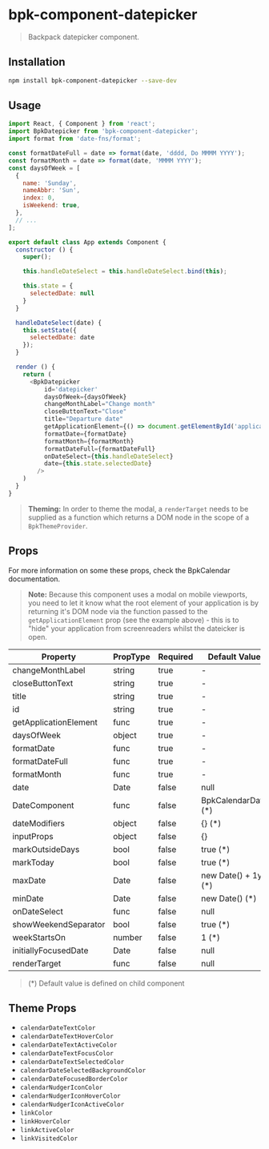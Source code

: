 # bpk-component-datepicker

> Backpack datepicker component.

## Installation

```sh
npm install bpk-component-datepicker --save-dev
```

## Usage

```js
import React, { Component } from 'react';
import BpkDatepicker from 'bpk-component-datepicker';
import format from 'date-fns/format';

const formatDateFull = date => format(date, 'dddd, Do MMMM YYYY');
const formatMonth = date => format(date, 'MMMM YYYY');
const daysOfWeek = [
  {
    name: 'Sunday',
    nameAbbr: 'Sun',
    index: 0,
    isWeekend: true,
  },
  // ...
];

export default class App extends Component {
  constructor () {
    super();

    this.handleDateSelect = this.handleDateSelect.bind(this);

    this.state = {
      selectedDate: null
    }
  }

  handleDateSelect(date) {
    this.setState({
      selectedDate: date
    });
  }

  render () {
    return (
      <BpkDatepicker
          id='datepicker'
          daysOfWeek={daysOfWeek}
          changeMonthLabel="Change month"
          closeButtonText="Close"
          title="Departure date"
          getApplicationElement={() => document.getElementById('application-container')}
          formatDate={formatDate}
          formatMonth={formatMonth}
          formatDateFull={formatDateFull}
          onDateSelect={this.handleDateSelect}
          date={this.state.selectedDate}
        />
    )
  }
}
```

> **Theming:** In order to theme the modal, a `renderTarget` needs to be supplied as a function which returns a DOM node
  in the scope of a `BpkThemeProvider`.

## Props

For more information on some these props, check the BpkCalendar documentation.

> **Note:** Because this component uses a modal on mobile viewports, you need to let it know what
  the root element of your application is by returning it's DOM node via the function passed to the
  `getApplicationElement` prop (see the example above) - this is to "hide" your application from
  screenreaders whilst the dateicker is open.

| Property              | PropType             | Required | Default Value        |
| --------------------- | -------------------- | -------- | -------------------- |
| changeMonthLabel      | string               | true     | -                    |
| closeButtonText       | string               | true     | -                    |
| title                 | string               | true     | -                    |
| id                    | string               | true     | -                    |
| getApplicationElement | func                 | true     | -                    |
| daysOfWeek            | object               | true     | -                    |
| formatDate            | func                 | true     | -                    |
| formatDateFull        | func                 | true     | -                    |
| formatMonth           | func                 | true     | -                    |
| date                  | Date                 | false    | null                 |
| DateComponent         | func                 | false    | BpkCalendarDate  (*) |
| dateModifiers         | object               | false    | {}               (*) |
| inputProps            | object               | false    | {}                   |
| markOutsideDays       | bool                 | false    | true             (*) |
| markToday             | bool                 | false    | true             (*) |
| maxDate               | Date                 | false    | new Date() + 1yr (*) |
| minDate               | Date                 | false    | new Date()       (*) |
| onDateSelect          | func                 | false    | null                 |
| showWeekendSeparator  | bool                 | false    | true             (*) |
| weekStartsOn          | number               | false    | 1                (*) |
| initiallyFocusedDate  | Date                 | false    | null                 |
| renderTarget          | func                 | false    | null                 |

> (*) Default value is defined on child component

## Theme Props

* `calendarDateTextColor`
* `calendarDateTextHoverColor`
* `calendarDateTextActiveColor`
* `calendarDateTextFocusColor`
* `calendarDateTextSelectedColor`
* `calendarDateSelectedBackgroundColor`
* `calendarDateFocusedBorderColor`
* `calendarNudgerIconColor`
* `calendarNudgerIconHoverColor`
* `calendarNudgerIconActiveColor`
* `linkColor`
* `linkHoverColor`
* `linkActiveColor`
* `linkVisitedColor`
